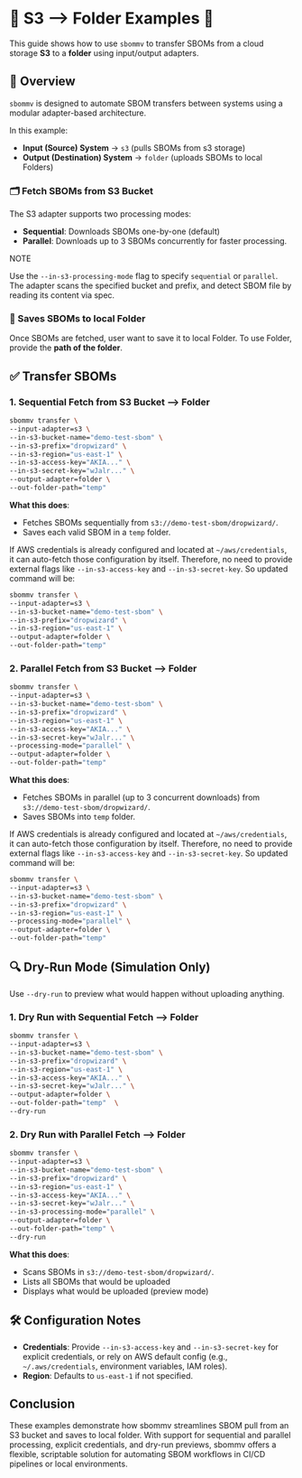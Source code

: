 
# 🔹 S3 --> Folder Examples 🔹

This guide shows how to use `sbommv` to transfer SBOMs from a cloud storage **S3** to a **folder** using input/output adapters.

## 📘 Overview

`sbommv` is designed to automate SBOM transfers between systems using a modular adapter-based architecture.

In this example:

- **Input (Source) System** → `s3` (pulls SBOMs from s3 storage)
- **Output (Destination) System** → `folder` (uploads SBOMs to local Folders)

### 🗂️ Fetch SBOMs from S3 Bucket

The S3 adapter supports two processing modes:

- **Sequential**: Downloads SBOMs one-by-one (default)
- **Parallel**: Downloads up to 3 SBOMs concurrently for faster processing.

NOTE

Use the `--in-s3-processing-mode` flag to specify `sequential` or `parallel`. The adapter scans the specified bucket and prefix, and detect SBOM file by reading its content via spec.

### 🚀 Saves SBOMs to local Folder

Once SBOMs are fetched, user want to save it to local Folder. To use Folder, provide the **path of the folder**.

## ✅ Transfer SBOMs

### 1. Sequential Fetch from S3 Bucket --> Folder

```bash
sbommv transfer \
--input-adapter=s3 \
--in-s3-bucket-name="demo-test-sbom" \
--in-s3-prefix="dropwizard" \
--in-s3-region="us-east-1" \
--in-s3-access-key="AKIA..." \
--in-s3-secret-key="wJalr..." \
--output-adapter=folder \
--out-folder-path="temp"
```

**What this does**:

- Fetches SBOMs sequentially from `s3://demo-test-sbom/dropwizard/`.
- Saves each valid SBOM in a `temp` folder.

If AWS credentials is already configured and located at `~/aws/credentials`, it can auto-fetch those configuration by itself. Therefore, no need to provide external flags like `--in-s3-access-key` and `--in-s3-secret-key`. So updated command will be:

```bash
sbommv transfer \
--input-adapter=s3 \
--in-s3-bucket-name="demo-test-sbom" \
--in-s3-prefix="dropwizard" \
--in-s3-region="us-east-1" \
--output-adapter=folder \
--out-folder-path="temp"
```

### 2. Parallel Fetch from S3 Bucket --> Folder

```bash
sbommv transfer \
--input-adapter=s3 \
--in-s3-bucket-name="demo-test-sbom" \
--in-s3-prefix="dropwizard" \
--in-s3-region="us-east-1" \
--in-s3-access-key="AKIA..." \
--in-s3-secret-key="wJalr..." \
--processing-mode="parallel" \
--output-adapter=folder \
--out-folder-path="temp"
```

**What this does**:

- Fetches SBOMs in parallel (up to 3 concurrent downloads) from `s3://demo-test-sbom/dropwizard/`.
- Saves SBOMs into `temp` folder.

If AWS credentials is already configured and located at `~/aws/credentials`, it can auto-fetch those configuration by itself. Therefore, no need to provide external flags like `--in-s3-access-key` and `--in-s3-secret-key`. So updated command will be:

```bash
sbommv transfer \
--input-adapter=s3 \
--in-s3-bucket-name="demo-test-sbom" \
--in-s3-prefix="dropwizard" \
--in-s3-region="us-east-1" \
--processing-mode="parallel" \
--output-adapter=folder \
--out-folder-path="temp"
```

## 🔍 Dry-Run Mode (Simulation Only)

Use `--dry-run` to preview what would happen without uploading anything.

### 1. Dry Run with Sequential Fetch --> Folder

```bash
sbommv transfer \
--input-adapter=s3 \
--in-s3-bucket-name="demo-test-sbom" \
--in-s3-prefix="dropwizard" \
--in-s3-region="us-east-1" \
--in-s3-access-key="AKIA..." \
--in-s3-secret-key="wJalr..." \
--output-adapter=folder \
--out-folder-path="temp"  \
--dry-run
```

### 2. Dry Run with Parallel Fetch --> Folder

```bash
sbommv transfer \
--input-adapter=s3 \
--in-s3-bucket-name="demo-test-sbom" \
--in-s3-prefix="dropwizard" \
--in-s3-region="us-east-1" \
--in-s3-access-key="AKIA..." \
--in-s3-secret-key="wJalr..." \
--in-s3-processing-mode="parallel" \
--output-adapter=folder \
--out-folder-path="temp" \
--dry-run
```

**What this does**:

- Scans SBOMs in `s3://demo-test-sbom/dropwizard/`.
- Lists all SBOMs that would be uploaded
- Displays what would be uploaded (preview mode)

## 🛠️ Configuration Notes

- **Credentials**: Provide `--in-s3-access-key` and `--in-s3-secret-key` for explicit credentials, or rely on AWS default config (e.g., `~/.aws/credentials`, environment variables, IAM roles).
- **Region**: Defaults to `us-east-1` if not specified.

## Conclusion

These examples demonstrate how sbommv streamlines SBOM pull from an S3 bucket and saves to local folder. With support for sequential and parallel processing, explicit credentials, and dry-run previews, sbommv offers a flexible, scriptable solution for automating SBOM workflows in CI/CD pipelines or local environments.
